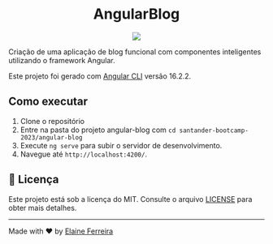<h1 align="center">AngularBlog</h1>

<div align="center">
  <img src="https://img.shields.io/badge/Angular-DD0031?style=flat&logo=angular&logoColor=white">
</div>

Criação de uma aplicação de blog funcional com componentes inteligentes utilizando o framework Angular.

Este projeto foi gerado com [Angular CLI](https://github.com/angular/angular-cli) versão 16.2.2.


## Como executar
1. Clone o repositório
2. Entre na pasta do projeto angular-blog com `cd santander-bootcamp-2023/angular-blog`
3. Execute `ng serve` para subir o servidor de desenvolvimento.
2. Navegue até `http://localhost:4200/`. 

## 📄 Licença
Este projeto está sob a licença do MIT. Consulte o arquivo [LICENSE](/LICENSE) para obter mais detalhes.

<hr>

Made with ❤️ by [Elaine Ferreira](https://github.com/elainefs)



